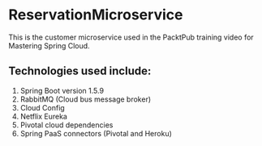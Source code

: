 # ReservationMicroservice
This is the customer microservice used in the PacktPub training video for Mastering Spring Cloud.

## Technologies used include:
1. Spring Boot version 1.5.9
2. RabbitMQ (Cloud bus message broker)
3. Cloud Config
4. Netflix Eureka
5. Pivotal cloud dependencies
6. Spring PaaS connectors (Pivotal and Heroku)
